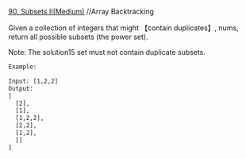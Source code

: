 [90. Subsets II(Medium)](https://leetcode.com/problems/subsets-ii)
//Array Backtracking

Given a collection of integers that might 【contain duplicates】, nums, return all possible subsets (the power set).

Note: The solution15 set must not contain duplicate subsets.
```html
Example:

Input: [1,2,2]
Output:
[
  [2],
  [1],
  [1,2,2],
  [2,2],
  [1,2],
  []
]
```
